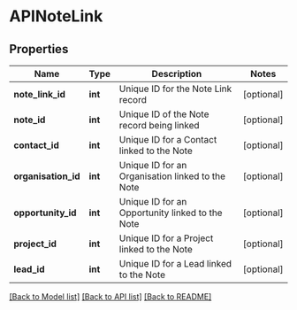 # APINoteLink

## Properties
Name | Type | Description | Notes
------------ | ------------- | ------------- | -------------
**note_link_id** | **int** | Unique ID for the Note Link record | [optional] 
**note_id** | **int** | Unique ID of the Note record being linked | [optional] 
**contact_id** | **int** | Unique ID for a Contact linked to the Note | [optional] 
**organisation_id** | **int** | Unique ID for an Organisation linked to the Note | [optional] 
**opportunity_id** | **int** | Unique ID for an Opportunity linked to the Note | [optional] 
**project_id** | **int** | Unique ID for a Project linked to the Note | [optional] 
**lead_id** | **int** | Unique ID for a Lead linked to the Note | [optional] 

[[Back to Model list]](../README.md#documentation-for-models) [[Back to API list]](../README.md#documentation-for-api-endpoints) [[Back to README]](../README.md)


